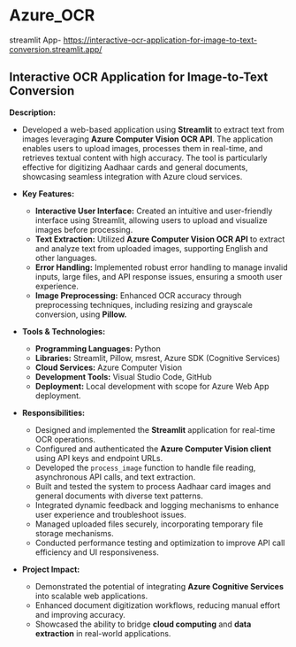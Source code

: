 # Azure_OCR

streamlit App- https://interactive-ocr-application-for-image-to-text-conversion.streamlit.app/

## Interactive OCR Application for Image-to-Text Conversion
**Description:**
- Developed a web-based application using **Streamlit** to extract text from images leveraging **Azure Computer Vision OCR API**. The application enables users to upload images, processes them in real-time, and retrieves textual content with high accuracy. The tool is particularly effective for digitizing Aadhaar cards and general documents, showcasing seamless integration with Azure cloud services.

- **Key Features:**
  - **Interactive User Interface:** Created an intuitive and user-friendly interface using Streamlit, allowing users to upload and visualize images before 
    processing.
  - **Text Extraction:** Utilized **Azure Computer Vision OCR API** to extract and analyze text from uploaded images, supporting English and other languages.
  - **Error Handling:** Implemented robust error handling to manage invalid inputs, large files, and API response issues, ensuring a smooth user experience.
  - **Image Preprocessing:** Enhanced OCR accuracy through preprocessing techniques, including resizing and grayscale conversion, using **Pillow.**
- **Tools & Technologies:**
   - **Programming Languages:** Python
   - **Libraries:** Streamlit, Pillow, msrest, Azure SDK (Cognitive Services)
   - **Cloud Services:** Azure Computer Vision
   - **Development Tools:** Visual Studio Code, GitHub
   - **Deployment:** Local development with scope for Azure Web App deployment.
- **Responsibilities:**
   - Designed and implemented the **Streamlit** application for real-time OCR operations.
   - Configured and authenticated the **Azure Computer Vision client** using API keys and endpoint URLs.
   - Developed the `process_image` function to handle file reading, asynchronous API calls, and text extraction.
   - Built and tested the system to process Aadhaar card images and general documents with diverse text patterns.
   - Integrated dynamic feedback and logging mechanisms to enhance user experience and troubleshoot issues.
   - Managed uploaded files securely, incorporating temporary file storage mechanisms.
   - Conducted performance testing and optimization to improve API call efficiency and UI responsiveness.
- **Project Impact:**
   - Demonstrated the potential of integrating **Azure Cognitive Services**  into scalable web applications.
   - Enhanced document digitization workflows, reducing manual effort and improving accuracy.
   - Showcased the ability to bridge **cloud computing** and **data extraction** in real-world applications.


